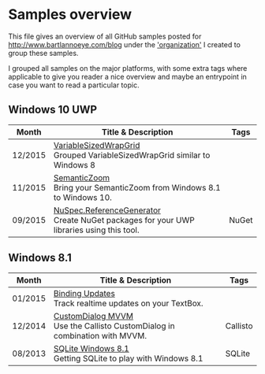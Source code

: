 
# Samples overview

This file gives an overview of all GitHub samples posted for http://www.bartlannoeye.com/blog under the ['organization'](https://github.com/bartlannoeye-com) I created to group these samples.

I grouped all samples on the major platforms, with some extra tags where applicable to give you reader a nice overview and maybe an entrypoint in case you want to read a particular topic.

## Windows 10 UWP

|Month  |Title & Description|Tags|
|-------|-------------------|----|
|12/2015|[VariableSizedWrapGrid][6]<br/>Grouped VariableSizedWrapGrid similar to Windows 8||
|11/2015|[SemanticZoom][5]<br/>Bring your SemanticZoom from Windows 8.1 to Windows 10.||
|09/2015|[NuSpec.ReferenceGenerator][4]<br/>Create NuGet packages for your UWP libraries using this tool.|NuGet|


## Windows 8.1

|Month  |Title & Description|Tags|
|-------|-------------------|----|
|01/2015|[Binding Updates][3]<br/>Track realtime updates on your TextBox.||
|12/2014|[CustomDialog MVVM][2]<br/>Use the Callisto CustomDialog in combination with MVVM.|Callisto|
|08/2013|[SQLite Windows 8.1][1]<br/>Getting SQLite to play with Windows 8.1|SQLite|


[1]: https://github.com/bartlannoeye-com/2013-08-SQLiteOnWindows8.1
[2]: https://github.com/bartlannoeye-com/2014-12-CustomDialogMVVM
[3]: https://github.com/bartlannoeye-com/2015-01-BindingUpdates
[4]: https://github.com/bartlannoeye-com/2015-09-NuspecReferenceGenerator
[5]: https://github.com/bartlannoeye-com/2015-11-SemanticZoom
[6]: https://github.com/bartlannoeye-com/2015-12-VariableSizedWrapGrid
